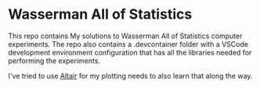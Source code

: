 # Wasserman All of Statistics

This repo contains My solutions to Wasserman All of Statistics computer experiments.
The repo also contains a .devcontainer folder with a VSCode development environment configuration that has all the libraries needed for performing the experiments.

I've tried to use [Altair](https://altair-viz.github.io/) for my plotting needs to also learn that along the way.